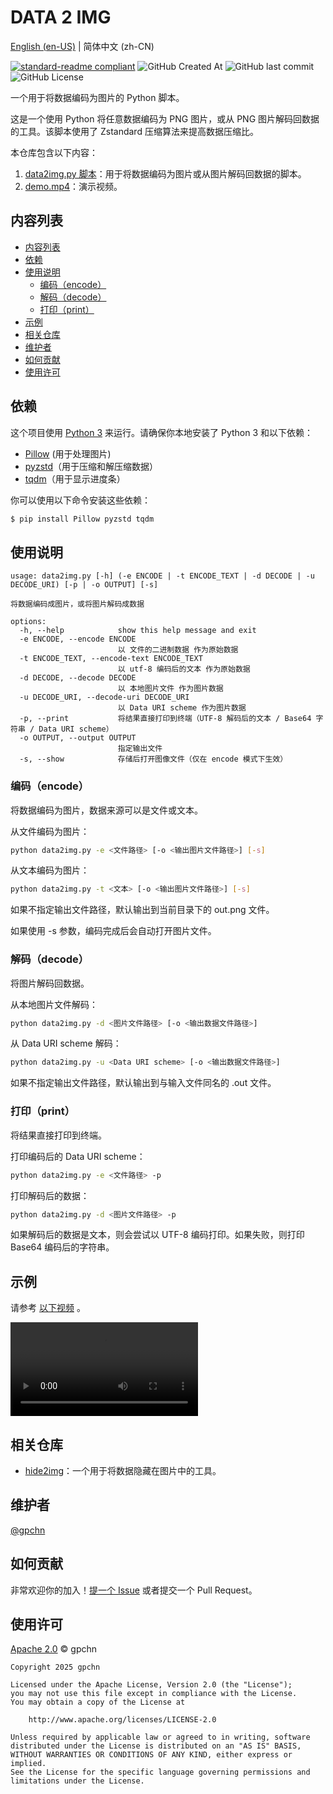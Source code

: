 # DATA 2 IMG

[English (en-US)](README.md) | 简体中文 (zh-CN)


[![standard-readme compliant](https://img.shields.io/badge/readme%20style-standard-brightgreen.svg?style=flat-square)](https://github.com/RichardLitt/standard-readme)
![GitHub Created At](https://img.shields.io/github/created-at/gpchn/data2img)
![GitHub last commit](https://img.shields.io/github/last-commit/gpchn/data2img)
![GitHub License](https://img.shields.io/github/license/gpchn/data2img)


一个用于将数据编码为图片的 Python 脚本。

这是一个使用 Python 将任意数据编码为 PNG 图片，或从 PNG 图片解码回数据的工具。该脚本使用了 Zstandard 压缩算法来提高数据压缩比。

本仓库包含以下内容：

1. [data2img.py 脚本](data2img.py)：用于将数据编码为图片或从图片解码回数据的脚本。
2. [demo.mp4](demo.mp4)：演示视频。

## 内容列表

- [内容列表](#内容列表)
- [依赖](#依赖)
- [使用说明](#使用说明)
  - [编码（encode）](#编码encode)
  - [解码（decode）](#解码decode)
  - [打印（print）](#打印print)
- [示例](#示例)
- [相关仓库](#相关仓库)
- [维护者](#维护者)
- [如何贡献](#如何贡献)
- [使用许可](#使用许可)

## 依赖

这个项目使用 [Python 3](https://www.python.org/) 来运行。请确保你本地安装了 Python 3 和以下依赖：

- [Pillow](https://pypi.org/project/Pillow/) (用于处理图片)
- [pyzstd](https://pypi.org/project/pyzstd/)（用于压缩和解压缩数据）
- [tqdm](https://pypi.org/project/tqdm/)（用于显示进度条）

你可以使用以下命令安装这些依赖：

```sh
$ pip install Pillow pyzstd tqdm
```

## 使用说明

```
usage: data2img.py [-h] (-e ENCODE | -t ENCODE_TEXT | -d DECODE | -u DECODE_URI) [-p | -o OUTPUT] [-s]

将数据编码成图片，或将图片解码成数据

options:
  -h, --help            show this help message and exit
  -e ENCODE, --encode ENCODE
                        以 文件的二进制数据 作为原始数据
  -t ENCODE_TEXT, --encode-text ENCODE_TEXT
                        以 utf-8 编码后的文本 作为原始数据
  -d DECODE, --decode DECODE
                        以 本地图片文件 作为图片数据
  -u DECODE_URI, --decode-uri DECODE_URI
                        以 Data URI scheme 作为图片数据
  -p, --print           将结果直接打印到终端（UTF-8 解码后的文本 / Base64 字符串 / Data URI scheme）        
  -o OUTPUT, --output OUTPUT
                        指定输出文件
  -s, --show            存储后打开图像文件（仅在 encode 模式下生效）
```

### 编码（encode）

将数据编码为图片，数据来源可以是文件或文本。

从文件编码为图片：

```bash
python data2img.py -e <文件路径> [-o <输出图片文件路径>] [-s]
```

从文本编码为图片：

```bash
python data2img.py -t <文本> [-o <输出图片文件路径>] [-s]
```

如果不指定输出文件路径，默认输出到当前目录下的 out.png 文件。

如果使用 -s 参数，编码完成后会自动打开图片文件。

### 解码（decode）

将图片解码回数据。

从本地图片文件解码：

```bash
python data2img.py -d <图片文件路径> [-o <输出数据文件路径>]
```

从 Data URI scheme 解码：

```bash
python data2img.py -u <Data URI scheme> [-o <输出数据文件路径>]
```

如果不指定输出文件路径，默认输出到与输入文件同名的 .out 文件。

### 打印（print）

将结果直接打印到终端。

打印编码后的 Data URI scheme：

```bash
python data2img.py -e <文件路径> -p
```

打印解码后的数据：

```bash
python data2img.py -d <图片文件路径> -p
```

如果解码后的数据是文本，则会尝试以 UTF-8 编码打印。如果失败，则打印 Base64 编码后的字符串。

## 示例

请参考 [以下视频](demo.mp4) 。

![demo video](demo.mp4)

## 相关仓库

- [hide2img](https://github.com/gpchn/hide2img)：一个用于将数据隐藏在图片中的工具。

## 维护者

[@gpchn](https://github.com/gpchn)

## 如何贡献

非常欢迎你的加入！[提一个 Issue](https://github.com/gpchn/data2img/issues/new) 或者提交一个 Pull Request。

<!--### 贡献者

感谢以下参与项目的人：
<a href="graphs/contributors"><img src="https://opencollective.com/standard-readme/contributors.svg?width=890&button=false" /></a>-->

## 使用许可

[Apache 2.0](LICENSE) © gpchn

```
Copyright 2025 gpchn

Licensed under the Apache License, Version 2.0 (the "License");
you may not use this file except in compliance with the License.
You may obtain a copy of the License at

    http://www.apache.org/licenses/LICENSE-2.0

Unless required by applicable law or agreed to in writing, software
distributed under the License is distributed on an "AS IS" BASIS,
WITHOUT WARRANTIES OR CONDITIONS OF ANY KIND, either express or implied.
See the License for the specific language governing permissions and
limitations under the License.
```